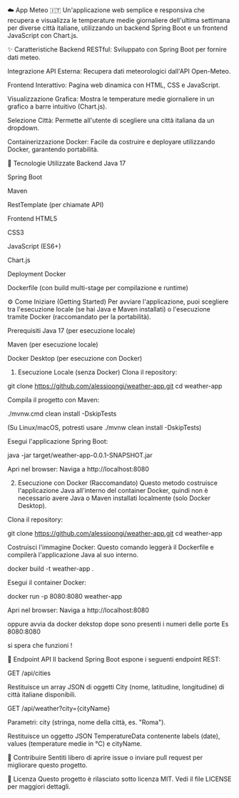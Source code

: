 ☁️ App Meteo 🇮🇹
Un'applicazione web semplice e responsiva che recupera e visualizza le temperature medie giornaliere dell'ultima settimana per diverse città italiane, utilizzando un backend Spring Boot e un frontend JavaScript con Chart.js.

✨ Caratteristiche
Backend RESTful: Sviluppato con Spring Boot per fornire dati meteo.

Integrazione API Esterna: Recupera dati meteorologici dall'API Open-Meteo.

Frontend Interattivo: Pagina web dinamica con HTML, CSS e JavaScript.

Visualizzazione Grafica: Mostra le temperature medie giornaliere in un grafico a barre intuitivo (Chart.js).

Selezione Città: Permette all'utente di scegliere una città italiana da un dropdown.

Containerizzazione Docker: Facile da costruire e deployare utilizzando Docker, garantendo portabilità.

🚀 Tecnologie Utilizzate
Backend
Java 17

Spring Boot

Maven

RestTemplate (per chiamate API)

Frontend
HTML5

CSS3

JavaScript (ES6+)

Chart.js

Deployment
Docker

Dockerfile (con build multi-stage per compilazione e runtime)

⚙️ Come Iniziare (Getting Started)
Per avviare l'applicazione, puoi scegliere tra l'esecuzione locale (se hai Java e Maven installati) o l'esecuzione tramite Docker (raccomandato per la portabilità).

Prerequisiti
Java 17 (per esecuzione locale)

Maven (per esecuzione locale)

Docker Desktop (per esecuzione con Docker)

1. Esecuzione Locale (senza Docker)
Clona il repository:

git clone https://github.com/alessioongi/weather-app.git
cd weather-app

Compila il progetto con Maven:

./mvnw.cmd clean install -DskipTests

(Su Linux/macOS, potresti usare ./mvnw clean install -DskipTests)

Esegui l'applicazione Spring Boot:

java -jar target/weather-app-0.0.1-SNAPSHOT.jar

Apri nel browser:
Naviga a http://localhost:8080

2. Esecuzione con Docker (Raccomandato)
Questo metodo costruisce l'applicazione Java all'interno del container Docker, quindi non è necessario avere Java o Maven installati localmente (solo Docker Desktop).

Clona il repository:

git clone https://github.com/alessioongi/weather-app.git
cd weather-app

Costruisci l'immagine Docker:
Questo comando leggerà il Dockerfile e compilerà l'applicazione Java al suo interno.

docker build -t weather-app .

Esegui il container Docker:

docker run -p 8080:8080 weather-app

Apri nel browser:
Naviga a http://localhost:8080

oppure avvia da docker dekstop dope sono presenti i numeri delle porte Es 8080:8080

si spera che funzioni !



🔌 Endpoint API
Il backend Spring Boot espone i seguenti endpoint REST:

GET /api/cities

Restituisce un array JSON di oggetti City (nome, latitudine, longitudine) di città italiane disponibili.

GET /api/weather?city={cityName}

Parametri: city (stringa, nome della città, es. "Roma").

Restituisce un oggetto JSON TemperatureData contenente labels (date), values (temperature medie in °C) e cityName.

🤝 Contribuire
Sentiti libero di aprire issue o inviare pull request per migliorare questo progetto.

📄 Licenza
Questo progetto è rilasciato sotto licenza MIT. Vedi il file LICENSE per maggiori dettagli.
